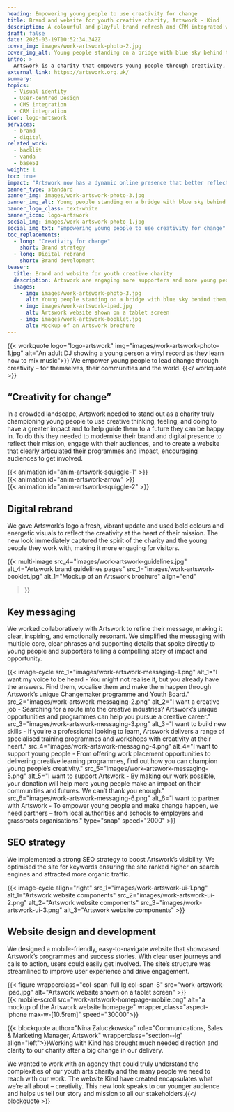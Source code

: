 ```yaml
---
heading: Empowering young people to use creativity for change
title: Brand and website for youth creative charity, Artswork - Kind
description: A colourful and playful brand refresh and CRM integrated website
draft: false
date: 2025-03-19T10:52:34.342Z
cover_img: images/work-artswork-photo-2.jpg
cover_img_alt: Young people standing on a bridge with blue sky behind them, holding up a pair of trousers and throwing a world globe in the air.
intro: >
  Artswork is a charity that empowers young people through creativity, so they can build a better future – for themselves and others. They believe that if young people dream of changing their lives, or other people’s lives, for the better, they shouldn’t be restricted by their backgrounds or circumstances.
external_link: https://artswork.org.uk/
summary:
topics:
  - Visual identity
  - User-centred Design
  - CMS integration
  - CRM integration
icon: logo-artswork
services:
  - brand
  - digital
related_work:
  - backlit
  - vanda
  - base51
weight: 1
toc: true
impact: "Artswork now has a dynamic online presence that better reflects their mission and engages their community. The digital rebrand, refined messaging, and SEO optimisation have made it easier for Artswork to attract new supporters, while the refreshed website provides a seamless experience for users to get involved and make a difference."
banner_type: standard
banner_img: images/work-artswork-photo-3.jpg
banner_img_alt: Young people standing on a bridge with blue sky behind them, holding up a pair of trousers and throwing a world globe in the air.
banner_logo_class: text-white
banner_icon: logo-artswork
social_img: images/work-artswork-photo-1.jpg
social_img_txt: "Empowering young people to use creativity for change"
toc_replacements:
  - long: "Creativity for change"
    short: Brand strategy
  - long: Digital rebrand
    short: Brand development
teaser:
  title: Brand and website for youth creative charity
  description: Artswork are engaging more supporters and more young people through a creative rebrand and website launch.
  images:
    - img: images/work-artswork-photo-3.jpg
      alt: Young people standing on a bridge with blue sky behind them, holding up a pair of trousers and throwing a world globe in the air.
    - img: images/work-artswork-ipad.jpg
      alt: Artswork website shown on a tablet screen
    - img: images/work-artswork-booklet.jpg
      alt: Mockup of an Artswork brochure
---
```


{{< workquote logo="logo-artswork" img="images/work-artswork-photo-1.jpg" alt="An adult DJ showing a young person a vinyl record as they learn how to mix music">}}
We empower young people to lead change through creativity – for themselves, their communities and the world.
{{</ workquote >}}

<!-- Text left -->
<div class="w-full grid grid-cols-12 gap-x-2.5 gap-y-6 lg:gap-6 xl:gap-8">
  <div class="prose col-span-full lg:col-span-8">

  ## “Creativity for change”

  In a crowded landscape, Artswork needed to stand out as a charity truly championing young people to use creative thinking, feeling, and doing to have a greater impact and to help guide them to a future they can be happy in. To do this they needed to modernise their brand and digital presence to reflect their mission, engage with their audiences, and to create a website that clearly articulated their programmes and impact, encouraging audiences to get involved.

  </div>
</div>


<div class="w-full grid grid-cols-12 gap-x-2.5 gap-y-6 lg:gap-6 xl:gap-8">

  <div class="col-span-full lg:col-span-4 aspect-square relative overflow-hidden bg-[#5005e2] flex items-center justify-center p-6">
    {{< animation id="anim-artswork-squiggle-1" >}}
  </div>
  <div class="col-span-full lg:col-span-4 aspect-square relative overflow-hidden bg-[#5005e2] flex items-center justify-center p-6">
    {{< animation id="anim-artswork-arrow" >}}
  </div>
  <div class="col-span-full lg:col-span-4 aspect-square relative overflow-hidden bg-[#5005e2] flex items-center justify-center p-6">
    {{< animation id="anim-artswork-squiggle-2" >}}
  </div>
</div>



<!-- Text right -->
<div class="w-full grid grid-cols-12 gap-x-2.5 gap-y-6 lg:gap-6 xl:gap-8">
  <div class="prose col-span-full lg:col-span-8 lg:col-start-5">

  ## Digital rebrand

  We gave Artswork’s logo a fresh, vibrant update and used bold colours and energetic visuals to reflect the creativity at the heart of their mission. The new look immediately captured the spirit of the charity and the young people they work with, making it more engaging for visitors.

  </div>
</div>


{{< multi-image
  src_4="images/work-artswork-guidelines.jpg" alt_4="Artswork brand guidelines pages"
  src_1="images/work-artswork-booklet.jpg" alt_1="Mockup of an Artswork brochure"
  align="end"
  >}}

<!-- Text left -->
<div class="w-full grid grid-cols-12 gap-x-2.5 gap-y-6 lg:gap-6 xl:gap-8">
  <div class="prose col-span-full lg:col-span-8">

  ## Key messaging

  We worked collaboratively with Artswork to refine their message, making it clear, inspiring, and emotionally resonant. We simplified the messaging with multiple core, clear phrases and supporting details that spoke directly to young people and supporters telling a compelling story of impact and opportunity.

  </div>
</div>

<div class="aspect-video w-full h-full">
  {{< image-cycle
  src_1="images/work-artswork-messaging-1.png"
  alt_1="I want my voice to be heard - You might not realise it, but you already have the answers. Find them, vocalise them and make them happen through Artswork’s unique Changemaker programme and Youth Board."
  src_2="images/work-artswork-messaging-2.png"
  alt_2="I want a creative job - Searching for a route into the creative industries? Artswork’s unique opportunities and programmes can help you pursue a creative career."
  src_3="images/work-artswork-messaging-3.png"
  alt_3="I want to build new skills - If you’re a professional looking to learn, Artswork delivers a range of specialised training programmes and workshops with creativity at their heart."
  src_4="images/work-artswork-messaging-4.png"
  alt_4="I want to support young people - From offering work placement opportunities to delivering creative learning programmes, find out how you can champion young people’s creativity."
  src_5="images/work-artswork-messaging-5.png"
  alt_5="I want to support Artswork - By making our work possible, your donation will help more young people make an impact on their communities and futures. We can’t thank you enough."
  src_6="images/work-artswork-messaging-6.png"
  alt_6="I want to partner with Artswork - To empower young people and make change happen, we need partners – from local authorities and schools to employers and grassroots organisations."
  type="snap"
  speed="2000" >}}
</div>


<!-- Text right -->
<div class="w-full grid grid-cols-12 gap-x-2.5 gap-y-6 lg:gap-6 xl:gap-8">
  <div class="prose col-span-full lg:col-span-8 lg:col-start-5">

  ## SEO strategy

  We implemented a strong SEO strategy to boost Artswork’s visibility. We optimised the site for keywords ensuring the site ranked higher on search engines and attracted more organic traffic.

  </div>
</div>

{{< image-cycle
  align="right"
  src_1="images/work-artswork-ui-1.png"
  alt_1="Artswork website components"
  src_2="images/work-artswork-ui-2.png"
  alt_2="Artswork website components"
  src_3="images/work-artswork-ui-3.png"
  alt_3="Artswork website components" >}}

<!-- Text left -->
<div class="w-full grid grid-cols-12 gap-x-2.5 gap-y-6 lg:gap-6 xl:gap-8">
  <div class="prose col-span-full lg:col-span-8">

  ## Website design and development

  We designed a mobile-friendly, easy-to-navigate website that showcased Artswork’s programmes and success stories. With clear user journeys and calls to action, users could easily get involved. The site’s structure was streamlined to improve user experience and drive engagement.

  </div>
</div>

<div class="w-full grid grid-cols-12 gap-x-2.5 gap-y-6 lg:gap-6 xl:gap-8">
  {{< figure wrapperclass="col-span-full lg:col-span-8" src="work-artswork-ipad.jpg" alt="Artswork website shown on a tablet screen" >}}
  <div class="col-span-full lg:col-span-4">
  {{< mobile-scroll src="work-artswork-homepage-mobile.png" alt="a mockup of the Artswork website homepage" wrapper_class="aspect-iphone max-w-[10.5rem]" speed="30000">}}
  </div>
</div>



{{< blockquote author="Nina Zaluczkowska" role="Communications, Sales & Marketing Manager, Artswork" wrapperclass="section--lg" align="left">}}Working with Kind has brought much needed direction and clarity to our charity after a big change in our delivery.

We wanted to work with an agency that could truly understand the complexities of our youth arts charity and the many people we need to reach with our work. The website Kind have created encapsulates what we’re all about – creativity. This new look speaks to our younger audience and helps us tell our story and mission to all our stakeholders.{{</ blockquote >}}
